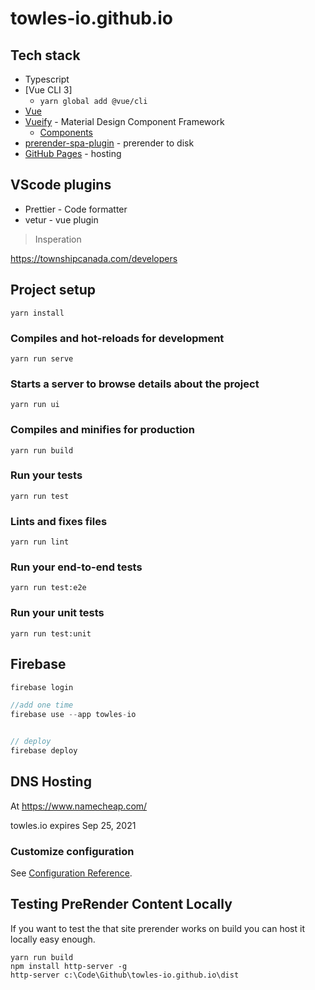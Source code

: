 # towles-io.github.io


## Tech stack
- Typescript
- [Vue CLI 3]
  - `yarn global add @vue/cli`
- [Vue](https://vuejs.org/v2/guide/)
- [Vueify](https://vuetifyjs.com/en/) - Material Design
Component Framework
  - [Components](https://vuetifyjs.com/en/components/api-explorer)
- [prerender-spa-plugin](https://github.com/chrisvfritz/prerender-spa-plugin) - prerender to disk
- [GitHub Pages](https://help.github.com/articles/configuring-a-publishing-source-for-github-pages/) - hosting


## VScode plugins

- Prettier - Code formatter
- vetur - vue plugin

> Insperation 

https://townshipcanada.com/developers

## Project setup
```
yarn install
```

### Compiles and hot-reloads for development
```
yarn run serve
```

### Starts a server to browse details about the project
```
yarn run ui
```

### Compiles and minifies for production
```
yarn run build
```

### Run your tests
```
yarn run test
```

### Lints and fixes files
```
yarn run lint
```

### Run your end-to-end tests
```
yarn run test:e2e
```

### Run your unit tests
```
yarn run test:unit
```


## Firebase


```js
firebase login

//add one time
firebase use --app towles-io


// deploy
firebase deploy

```

## DNS Hosting

At https://www.namecheap.com/

towles.io expires Sep 25, 2021


### Customize configuration
See [Configuration Reference](https://cli.vuejs.org/config/).


## Testing PreRender Content Locally

If you want to test the that site prerender works on build you can host it locally easy enough. 

```
yarn run build
npm install http-server -g
http-server c:\Code\Github\towles-io.github.io\dist
```